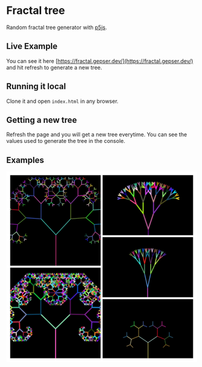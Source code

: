 # Fractal tree
Random fractal tree generator with [p5js](https://p5js.org/).

## Live Example

You can see it here [https://fractal.gepser.dev/](https://fractal.gepser.dev/) and hit refresh to generate a new tree.

## Running it local

Clone it and open `index.html` in any browser.

## Getting a new tree

Refresh the page and you will get a new tree everytime. You can see the values used to generate the tree in the console.

## Examples

![examples][examples]

[examples]: ./images/fractal-tree-examples.jpeg
